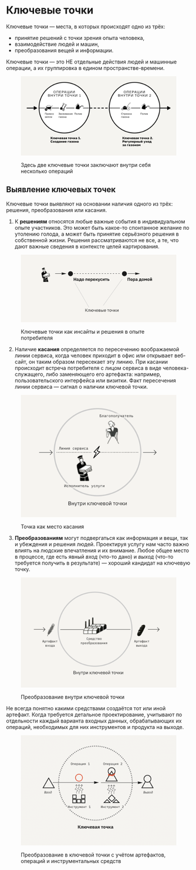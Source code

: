 # Ключевые точки

Ключевые точки — места, в которых происходят одно из трёх:

* принятие решений с точки зрения опыта человека,
* взаимодействие людей и машин,
* преобразования вещей и информации.

Ключевые точки — это НЕ отдельные действия людей и машинные операции, а их группировка в едином пространстве-времени.

<figure><img src="../../.gitbook/assets/i-29.svg" alt=""><figcaption><p>Здесь две ключевые точки заключают внутри себя несколько операций</p></figcaption></figure>

## Выявление ключевых точек

Ключевые точки выявляют на основании наличия одного из трёх: решения, преобразования или касания.

1. К **решениям** относятся любые важные события в индивидуальном опыте участников. Это может быть какое-то спонтанное желание по утолению голода, а может быть принятие серьёзного решения в собственной жизни. Решения рассматриваются не все, а те, что дают важные сведения в контексте целей картирования.

<figure><img src="../../.gitbook/assets/image (6).png" alt="" width="563"><figcaption><p>Ключевые точки как инсайты и решения в опыте потребителя</p></figcaption></figure>

2. Наличие **касания** определяется по пересечению воображаемой линии сервиса, когда человек приходит в офис или открывает веб-сайт, он таким образом пересекает эту линию. При касании происходит встреча потребителя с лицом сервиса в виде человека-служащего, либо заменяющего его артефакта: например, пользовательского интерфейса или визитки. Факт пересечения линии сервиса — сигнал о наличии ключевой точки.

<figure><img src="../../.gitbook/assets/image (2).png" alt="" width="563"><figcaption><p>Точка как место касания</p></figcaption></figure>

3. **Преобразованиям** могут подвергаться как информация и вещи, так и убеждения и решения людей. Проектируя услугу нам часто важно влиять на людские впечатления и их внимание. Любое общее место в процессе, где есть явный _вход_ (что-то дано) и _выход_ (что-то требуется получить в результате) — хороший кандидат на ключевую точку.&#x20;

<figure><img src="../../.gitbook/assets/image (1) (1).png" alt="" width="563"><figcaption><p>Преобразование внутри ключевой точки</p></figcaption></figure>

Не всегда понятно какими средствами создаётся тот или иной артефакт. Когда требуется детальное проектирование, учитывают по отдельности каждый варианта входных данных, обрабатывающих их операций,  необходимых для них инструментов и продукта на выходе.

<figure><img src="../../.gitbook/assets/image (1) (1) (1).png" alt="" width="563"><figcaption><p>Преобразование в ключевой точки с учётом артефактов, операций и инструментальных средств</p></figcaption></figure>

